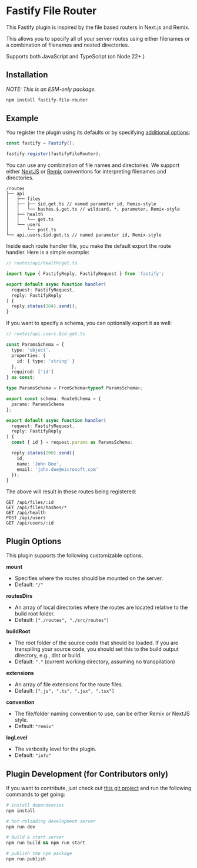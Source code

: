 # Fastify File Router

This Fastify plugin is inspired by the file based routers in Next.js and Remix.

This allows you to specify all of your server routes using either filenames or a combination of filenames and nested directories.

Supports both JavaScript and TypeScript (on Node 22+.)

## Installation

_NOTE: This is an ESM-only package._

```sh
npm install fastify-file-router
```

## Example

You register the plugin using its defaults or by specifying [additional options](#plugin-options):

```ts
const fastify = Fastify();

fastify.register(fastifyFileRouter);
```

You can use any combination of file names and directories. We support either [NextJS](https://nextjs.org/docs/app/building-your-application/routing/dynamic-routes) or [Remix](https://remix.run/docs/en/main/file-conventions/routes) conventions for interpreting filenames and directories.

```
/routes
├── api
│   ├── files
│   ├── ├── $id.get.ts // named parameter id, Remix-style
│   │   └── hashes.$.get.ts // wildcard, *, parameter, Remix-style
│   ├── health
│   │   └── get.ts
│   └── users
│       └── post.ts
└── api.users.$id.get.ts // named parameter id, Remix-style
```

Inside each route handler file, you make the default export the route handler. Here is a simple example:

```ts
// routes/api/health/get.ts

import type { FastifyReply, FastifyRequest } from 'fastify';

export default async function handler(
  request: FastifyRequest,
  reply: FastifyReply
) {
  reply.status(204).send();
}
```

If you want to specify a schema, you can optionally export it as well:

```ts
// routes/api.users.$id.get.ts

const ParamsSchema = {
  type: 'object',
  properties: {
    id: { type: 'string' }
  },
  required: ['id']
} as const;

type ParamsSchema = FromSchema<typeof ParamsSchema>;

export const schema: RouteSchema = {
  params: ParamsSchema
};

export default async function handler(
  request: FastifyRequest,
  reply: FastifyReply
) {
  const { id } = request.params as ParamsSchema;

  reply.status(200).send({
    id,
    name: 'John Doe',
    email: 'john.doe@microsoft.com'
  });
}
```

The above will result in these routes being registered:

```
GET /api/files/:id
GET /api/files/hashes/*
GET /api/health
POST /api/users
GET /api/users/:id
```

## Plugin Options

This plugin supports the following customizable options.

**mount**

- Specifies where the routes should be mounted on the server.
- Default: `"/"`

**routesDirs**

- An array of local directories where the routes are located relative to the build root folder.
- Default: `["./routes", "./src/routes"]`

**buildRoot**

- The root folder of the source code that should be loaded. If you are transpiling your source code, you should set this to the build output directory, e.g., dist or build.
- Default: `"."` (current working directory, assuming no transpilation)

**extensions**

- An array of file extensions for the route files.
- Default: `[".js", ".ts", ".jsx", ".tsx"]`

**convention**

- The file/folder naming convention to use, can be either Remix or NextJS style.
- Default: `"remix"`

**logLevel**

- The verbosity level for the plugin.
- Default: `"info"`

## Plugin Development (for Contributors only)

If you want to contribute, just check out [this git project](https://github.com/bhouston/fastify-file-router) and run the following commands to get going:

```sh
# install dependencies
npm install

# hot-reloading development server
npm run dev

# build & start server
npm run build && npm run start

# publish the npm package
npm run publish
```
